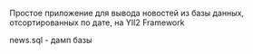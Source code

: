 Простое приложение для вывода новостей из базы данных, отсортированных по дате, на YII2 Framework

news.sql - дамп базы 
